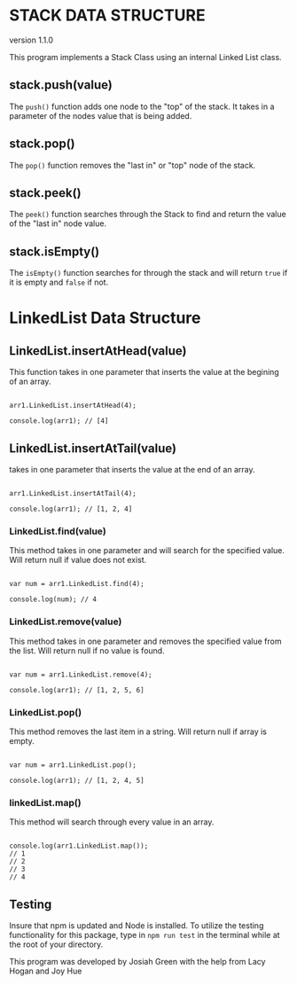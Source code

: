 # STACK DATA STRUCTURE
version 1.1.0 

This program implements a Stack Class using an internal Linked List class. 

## stack.push(value) 
The `push()` function adds one node to the "top" of the stack. It takes in a parameter of the nodes value that is being added.

## stack.pop()
The `pop()` function removes the "last in" or "top" node of the stack.

## stack.peek()
The `peek()` function searches through the Stack to find and return the value of the "last in" node value. 

## stack.isEmpty()
The `isEmpty()` function searches for through the stack and will return `true` if it is empty and `false` if not. 

# LinkedList Data Structure

## LinkedList.insertAtHead(value)
This function takes in one parameter that inserts the value at the begining of an array.

```arr1 = [];

arr1.LinkedList.insertAtHead(4);

console.log(arr1); // [4]
```

## LinkedList.insertAtTail(value)

 takes in one parameter that inserts the value at the end of an array. 

```arr1 = [1, 2];

arr1.LinkedList.insertAtTail(4);

console.log(arr1); // [1, 2, 4]
```


### LinkedList.find(value)

This method takes in one parameter and will search for the specified value. Will return null if value does not exist. 

```arr1 = [1, 2, 4];

var num = arr1.LinkedList.find(4);

console.log(num); // 4
```


### LinkedList.remove(value) 

This method takes in one parameter and removes the specified value from the list. Will return null if no value is found.  

```arr1 = [1, 2, 4, 5, 6];

var num = arr1.LinkedList.remove(4);

console.log(arr1); // [1, 2, 5, 6]
```


### LinkedList.pop()

This method removes the last item in a string. Will return null if array is empty. 

```arr1 = [1, 2, 4, 5, 6];

var num = arr1.LinkedList.pop();

console.log(arr1); // [1, 2, 4, 5]
```

### linkedList.map()

This method will search through every value in an array.

```arr1 = [1, 2, 3, 4];

console.log(arr1.LinkedList.map());
// 1
// 2
// 3
// 4
```

## Testing

Insure that npm is updated and Node is installed. To utilize the testing functionality for this package, type in ```npm run test``` in the terminal while at the root of your directory.

This program was developed by Josiah Green with the help from Lacy Hogan and Joy Hue